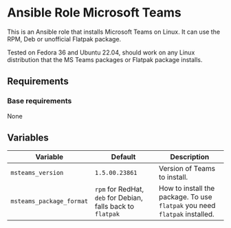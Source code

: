 # Ansible Role Microsoft Teams
This is an Ansible role that installs Microsoft Teams on Linux. It can use the RPM, Deb or unofficial Flatpak package.  

Tested on Fedora 36 and Ubuntu 22.04, should work on any Linux distribution that the MS Teams packages or Flatpak package installs.  

## Requirements

### Base requirements
None  

## Variables
| Variable | Default | Description |
|----------|---------|-------------|
| `msteams_version` | `1.5.00.23861` | Version of Teams to install. |
| `msteams_package_format` | `rpm` for RedHat, `deb` for Debian, falls back to `flatpak` | How to install the package. To use `flatpak` you need `flatpak` installed. |
